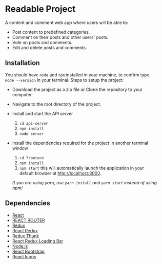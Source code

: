 # Readable Project

A content and comment web app where users will be able to: 
- Post content to predefined categories. 
- Comment on their posts and other users' posts. 
- Vote on posts and comments. 
- Edit and delete posts and comments.

## Installation

You should have `node` and `npm` installed in your machine, to confirm type `node --version` in your terminal.
Steps to setup the project:
- Download the project as a zip file or Clone the repository to your computer.
- Navigate to the root directory of the project.
- Install and start the API server
    1. `cd api-server`
    2. `npm install`
    3. `node server`
- Install the dependencies required for the project in another terminal window
    1. `cd frontend`
    2. `npm install`
    3. `npm start` this will automatically launch the application in your default browser at [http://localhost:3000](http://localhost:3000).

   _If you are using yarn, use `yarn install` and `yarn start` instead of using npm!_

## Dependencies

- [React](https://reactjs.org/)
- [REACT ROUTER](https://reactrouter.com/)
- [Redux](https://redux.js.org/)
- [React Redux](https://react-redux.js.org/)
- [Redux Thunk](https://www.npmjs.com/package/redux-thunk)
- [React Redux Loading Bar](https://www.npmjs.com/package/react-redux-loading-bar)
- [Node.js](https://nodejs.org/en/)
- [React Bootstrap](https://react-bootstrap.github.io/)
- [React Icons](https://react-icons.github.io/react-icons)